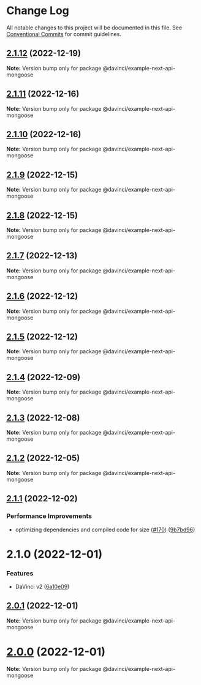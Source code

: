 # Change Log

All notable changes to this project will be documented in this file.
See [Conventional Commits](https://conventionalcommits.org) for commit guidelines.

## [2.1.12](https://github.com/HPInc/davinci/compare/@davinci/example-next-api-mongoose@2.1.11...@davinci/example-next-api-mongoose@2.1.12) (2022-12-19)

**Note:** Version bump only for package @davinci/example-next-api-mongoose





## [2.1.11](https://github.com/HPInc/davinci/compare/@davinci/example-next-api-mongoose@2.1.10...@davinci/example-next-api-mongoose@2.1.11) (2022-12-16)

**Note:** Version bump only for package @davinci/example-next-api-mongoose





## [2.1.10](https://github.com/HPInc/davinci/compare/@davinci/example-next-api-mongoose@2.1.9...@davinci/example-next-api-mongoose@2.1.10) (2022-12-16)

**Note:** Version bump only for package @davinci/example-next-api-mongoose





## [2.1.9](https://github.com/HPInc/davinci/compare/@davinci/example-next-api-mongoose@2.1.8...@davinci/example-next-api-mongoose@2.1.9) (2022-12-15)

**Note:** Version bump only for package @davinci/example-next-api-mongoose





## [2.1.8](https://github.com/HPInc/davinci/compare/@davinci/example-next-api-mongoose@2.1.7...@davinci/example-next-api-mongoose@2.1.8) (2022-12-15)

**Note:** Version bump only for package @davinci/example-next-api-mongoose





## [2.1.7](https://github.com/HPInc/davinci/compare/@davinci/example-next-api-mongoose@2.1.6...@davinci/example-next-api-mongoose@2.1.7) (2022-12-13)

**Note:** Version bump only for package @davinci/example-next-api-mongoose





## [2.1.6](https://github.com/HPInc/davinci/compare/@davinci/example-next-api-mongoose@2.1.5...@davinci/example-next-api-mongoose@2.1.6) (2022-12-12)

**Note:** Version bump only for package @davinci/example-next-api-mongoose





## [2.1.5](https://github.com/HPInc/davinci/compare/@davinci/example-next-api-mongoose@2.1.4...@davinci/example-next-api-mongoose@2.1.5) (2022-12-12)

**Note:** Version bump only for package @davinci/example-next-api-mongoose





## [2.1.4](https://github.com/HPInc/davinci/compare/@davinci/example-next-api-mongoose@2.1.3...@davinci/example-next-api-mongoose@2.1.4) (2022-12-09)

**Note:** Version bump only for package @davinci/example-next-api-mongoose





## [2.1.3](https://github.com/HPInc/davinci/compare/@davinci/example-next-api-mongoose@2.1.2...@davinci/example-next-api-mongoose@2.1.3) (2022-12-08)

**Note:** Version bump only for package @davinci/example-next-api-mongoose





## [2.1.2](https://github.com/HPInc/davinci/compare/@davinci/example-next-api-mongoose@2.1.1...@davinci/example-next-api-mongoose@2.1.2) (2022-12-05)

**Note:** Version bump only for package @davinci/example-next-api-mongoose





## [2.1.1](https://github.com/HPInc/davinci/compare/@davinci/example-next-api-mongoose@2.1.0...@davinci/example-next-api-mongoose@2.1.1) (2022-12-02)


### Performance Improvements

* optimizing dependencies and compiled code for size ([#170](https://github.com/HPInc/davinci/issues/170)) ([9b7bd96](https://github.com/HPInc/davinci/commit/9b7bd96654479b8dd03faeb56e70476b15d4420f))





# 2.1.0 (2022-12-01)


### Features

* DaVinci v2 ([6a10e09](https://github.com/HPInc/davinci/commit/6a10e09e22c8561ee8d54c93d4fb8c7fe0d564a9))





## [2.0.1](https://github.com/HPInc/davinci/compare/@davinci/example-next-api-mongoose@2.0.0-next.27...@davinci/example-next-api-mongoose@2.0.1) (2022-12-01)

**Note:** Version bump only for package @davinci/example-next-api-mongoose





# [2.0.0](https://github.com/HPInc/davinci/compare/@davinci/example-next-api-mongoose@2.0.0-next.27...@davinci/example-next-api-mongoose@2.0.0) (2022-12-01)

**Note:** Version bump only for package @davinci/example-next-api-mongoose
